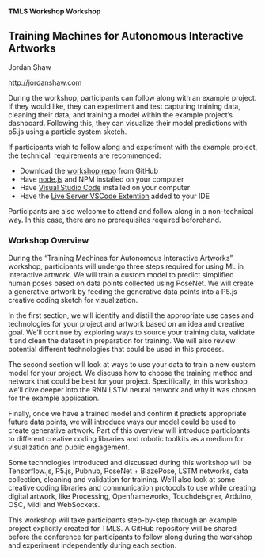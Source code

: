 #### TMLS Workshop Workshop


## Training Machines for Autonomous Interactive Artworks

Jordan Shaw

<http://jordanshaw.com> 

During the workshop, participants can follow along with an example project. If they would like, they can experiment and test capturing training data, cleaning their data, and training a model within the example project’s dashboard. Following this, they can visualize their model predictions with p5.js using a particle system sketch.

If participants wish to follow along and experiment with the example project, the technical  requirements are recommended:

- Download the [workshop repo](https://github.com/jshaw/tmls-workshop-2023) from GitHub 
- Have [node.js](https://nodejs.org/en/download) and NPM installed on your computer
- Have [Visual Studio Code](https://code.visualstudio.com/) installed on your computer
- Have the [Live Server VSCode Extention](https://marketplace.visualstudio.com/items?itemName=ritwickdey.LiveServer) added to your IDE 

Participants are also welcome to attend and follow along in a non-technical way. In this case, there are no prerequisites required beforehand. 


### Workshop Overview

During the “Training Machines for Autonomous Interactive Artworks” workshop, participants will undergo three steps required for using ML in interactive artwork. We will train a custom model to predict simplified human poses based on data points collected using PoseNet. We will create a generative artwork by feeding the generative data points into a P5.js creative coding sketch for visualization.

In the first section, we will identify and distill the appropriate use cases and technologies for your project and artwork based on an idea and creative goal. We’ll continue by exploring ways to source your training data, validate it and clean the dataset in preparation for training. We will also review potential different technologies that could be used in this process. 

The second section will look at ways to use your data to train a new custom model for your project. We discuss how to choose the training method and network that could be best for your project. Specifically, in this workshop, we’ll dive deeper into the RNN LSTM neural network and why it was chosen for the example application.

Finally, once we have a trained model and confirm it predicts appropriate future data points, we will introduce ways our model could be used to create generative artwork. Part of this overview will introduce participants to different creative coding libraries and robotic toolkits as a medium for visualization and public engagement. 

Some technologies introduced and discussed during this workshop will be Tensorflow.js, P5.js, Pubnub, PoseNet + BlazePose, LSTM networks, data collection, cleaning and validation for training. We’ll also look at some creative coding libraries and communication protocols to use while creating digital artwork, like Processing, Openframeworks, Touchdeisgner, Arduino, OSC, Midi and WebSockets.

This workshop will take participants step-by-step through an example project explicitly created for TMLS. A GitHub repository will be shared before the conference for participants to follow along during the workshop and experiment independently during each section.
